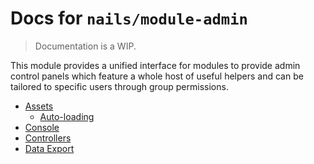 # Docs for `nails/module-admin`
> Documentation is a WIP.


This module provides a unified interface for modules to provide admin control panels which feature a whole host of
useful helpers and can be tailored to specific users through group permissions.

- [Assets](assets/README.md)
    - [Auto-loading](assets/autoloading.md)
- [Console](console/README.md)
- [Controllers](controllers/README.md)
- [Data Export](data-export/README.md)
